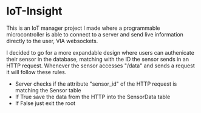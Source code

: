 # IoT-Insight

This is an IoT manager project I made where a programmable microcontroller is able to connect to a server and send live information directly to the user, VIA websockets. 

I decided to go for a more expandable design where users can authenicate their sensor in the database, matching with the ID the sensor sends in an HTTP request. Whenever the sensor accesses "/data" and sends a request it will follow these rules.

- Server checks if the attribute "sensor_id" of the HTTP request is matching the Sensor table
- If True save the data from the HTTP into the SensorData table
- If False just exit the root


